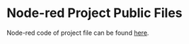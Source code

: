 # Node-red Project Public Files

Node-red code of project file can be found [here](https://github.iu.edu/ethander/pipeline_simulator_project).
